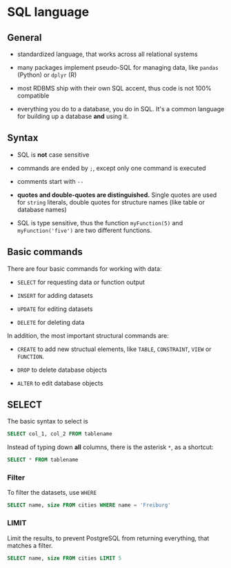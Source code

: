 # SQL language

## General

* standardized language, that works across all relational systems

* many packages implement pseudo-SQL  for managing data, like `pandas` (Python) or `dplyr` (R)

* most RDBMS ship with their own SQL accent, thus code is not 100% compatible

* everything you do to a database, you do in SQL. It's a common language for building up a database **and** using it.

## Syntax

* SQL is **not** case sensitive

* commands are ended by `;`, except only one command is executed

* comments start with `--`

* **quotes and double-quotes are distinguished.** Single quotes are used for `string` literals, double quotes for
structure names (like table or database names)

* SQL is type sensitive, thus the function `myFunction(5)` and `myFunction('five')` are two different functions.

## Basic commands

There are four basic commands for working with data:

* `SELECT` for requesting data or function output

* `INSERT` for adding datasets

* `UPDATE` for editing datasets

* `DELETE` for deleting data

In addition, the most important structural commands are:

* `CREATE` to add new structual elements, like `TABLE`, `CONSTRAINT`, `VIEW` or `FUNCTION`.

* `DROP` to delete database objects

* `ALTER` to edit database objects

## SELECT

The basic syntax to select is

```SQL
SELECT col_1, col_2 FROM tablename
```

Instead of typing down **all** columns, there is the asterisk `*`, as a shortcut:

```SQL
SELECT * FROM tablename
```

### Filter

To filter the datasets, use `WHERE`

```SQL
SELECT name, size FROM cities WHERE name = 'Freiburg'
```

### LIMIT

Limit the results, to prevent PostgreSQL from returning everything, that matches a filter.

```SQL
SELECT name, size FROM cities LIMIT 5
```
